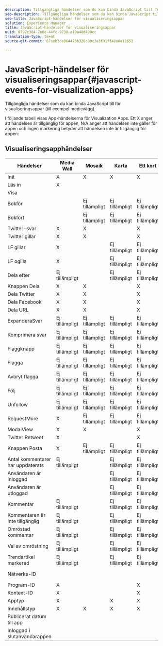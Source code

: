 ```yaml
---
description: Tillgängliga händelser som du kan binda JavaScript till för visualiseringsappar (till exempel medievägg).
seo-description: Tillgängliga händelser som du kan binda JavaScript till för visualiseringsappar (till exempel medievägg).
seo-title: JavaScript-händelser för visualiseringsappar
solution: Experience Manager
title: JavaScript-händelser för visualiseringsappar
uuid: 0797c384-7e8e-44fc-9738-a10a48d490cc
translation-type: tm+mt
source-git-commit: 67aeb3de964473b326c88c3a3f81ff48a6a12652

---
```



# JavaScript-händelser för visualiseringsappar{#javascript-events-for-visualization-apps}

Tillgängliga händelser som du kan binda JavaScript till för visualiseringsappar (till exempel medievägg).

I följande tabell visas App-händelserna för Visualization Apps. Ett X anger att händelsen är tillgänglig för appen, N/A anger att händelsen inte gäller för appen och ingen markering betyder att händelsen inte är tillgänglig för appen:

## Visualiseringsapphändelser

| Händelser | Media Wall | Mosaik | Karta | Ett kort | Carousel | Inläggsknapp | FilmStrip |
|---|---|---|---|---|---|---|---|
| Init | X | X | X | X | X | X | X |
| Läs in | X |  |  |  |  |  |  |
| Visa |  |  |  |  |  |  |  |
| Bokför |  | Ej tillämpligt | Ej tillämpligt | Ej tillämpligt | Ej tillämpligt |  | Ej tillämpligt |
| Bokfört |  | Ej tillämpligt | Ej tillämpligt | Ej tillämpligt | Ej tillämpligt |  | Ej tillämpligt |
| Twitter-svar | X | X |  | X | X | Ej tillämpligt | X |
| Twitter gillar | X | X |  | X | X | Ej tillämpligt | X |
| LF gillar | X |  | Ej tillämpligt | Ej tillämpligt | Ej tillämpligt | Ej tillämpligt | Ej tillämpligt |
| LF ogilla | X |  | Ej tillämpligt | Ej tillämpligt | Ej tillämpligt | Ej tillämpligt | Ej tillämpligt |
| Dela efter | Ej tillämpligt |  | Ej tillämpligt | Ej tillämpligt | Ej tillämpligt | Ej tillämpligt | Ej tillämpligt |
| Knappen Dela | X | X |  | X | X | Ej tillämpligt | X |
| Dela Twitter | X | X |  | X | X | Ej tillämpligt | X |
| Dela Facebook | X | X |  | X | X | Ej tillämpligt | X |
| Dela URL | X | X |  | X | X | Ej tillämpligt | X |
| ExpanderaSvar | Ej tillämpligt | Ej tillämpligt | Ej tillämpligt | Ej tillämpligt | Ej tillämpligt | Ej tillämpligt | Ej tillämpligt |
| Komprimera svar | Ej tillämpligt | Ej tillämpligt | Ej tillämpligt | Ej tillämpligt | Ej tillämpligt | Ej tillämpligt | Ej tillämpligt |
| Flaggknapp | Ej tillämpligt | Ej tillämpligt | Ej tillämpligt | Ej tillämpligt | Ej tillämpligt | Ej tillämpligt | Ej tillämpligt |
| Flagga | Ej tillämpligt | Ej tillämpligt | Ej tillämpligt | Ej tillämpligt | Ej tillämpligt | Ej tillämpligt | Ej tillämpligt |
| Avbryt flagga | Ej tillämpligt | Ej tillämpligt | Ej tillämpligt | Ej tillämpligt | Ej tillämpligt | Ej tillämpligt | Ej tillämpligt |
| Följ | Ej tillämpligt | Ej tillämpligt | Ej tillämpligt | Ej tillämpligt | Ej tillämpligt | Ej tillämpligt | Ej tillämpligt |
| Unfollow | Ej tillämpligt | Ej tillämpligt | Ej tillämpligt | Ej tillämpligt | Ej tillämpligt | Ej tillämpligt | Ej tillämpligt |
| RequestMore | X | Ej tillämpligt | Ej tillämpligt | Ej tillämpligt | Ej tillämpligt | Ej tillämpligt | Ej tillämpligt |
| ModalView | X | X |  | X | X | Ej tillämpligt | X |
| Twitter Retweet | X |  |  | X | X | Ej tillämpligt | X |
| Knappen Posta | X | Ej tillämpligt | Ej tillämpligt | Ej tillämpligt | Ej tillämpligt | X | Ej tillämpligt |
| Antal kommentarer har uppdaterats | Ej tillämpligt |  | Ej tillämpligt | Ej tillämpligt | Ej tillämpligt | Ej tillämpligt | Ej tillämpligt |
| Användaren är inloggad |  |  | Ej tillämpligt | Ej tillämpligt | Ej tillämpligt |  | Ej tillämpligt |
| Användaren är utloggad |  |  | Ej tillämpligt | Ej tillämpligt | Ej tillämpligt |  | Ej tillämpligt |
| Kommentar | Ej tillämpligt |  | Ej tillämpligt | Ej tillämpligt | Ej tillämpligt | Ej tillämpligt | Ej tillämpligt |
| Kommentaren är inte tillgänglig | Ej tillämpligt |  | Ej tillämpligt | Ej tillämpligt | Ej tillämpligt | Ej tillämpligt | Ej tillämpligt |
| Omröstad kommentar | Ej tillämpligt |  | Ej tillämpligt | Ej tillämpligt | Ej tillämpligt | Ej tillämpligt | Ej tillämpligt |
| Val av omröstning | Ej tillämpligt |  | Ej tillämpligt | Ej tillämpligt | Ej tillämpligt | Ej tillämpligt | Ej tillämpligt |
| Trendartikel markerad | Ej tillämpligt |  | Ej tillämpligt | Ej tillämpligt | Ej tillämpligt | Ej tillämpligt | Ej tillämpligt |
| Nätverks-ID |  |  |  |  |  |  | Ej tillämpligt |
| Program-ID | X |  |  | X | X | X | X |
| Kontext-ID | X |  |  | X | X | X | X |
| Apptyp | X |  | X | X | X | X | X |
| Innehållstyp | X | X | X | X | X | X |  |
| Publicerat datum till app |  |  |  |  |  |  |  |
| Inloggad i slutanvändarappen |  |  |  |  |  |  |  |
